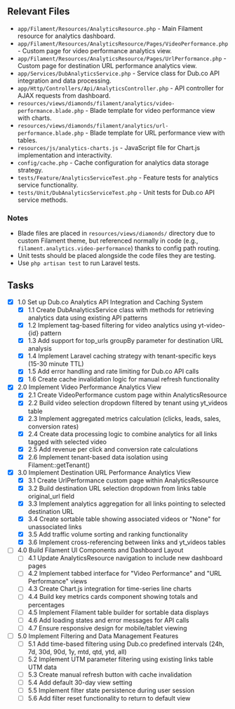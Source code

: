 ## Relevant Files

- `app/Filament/Resources/AnalyticsResource.php` - Main Filament resource for analytics dashboard.
- `app/Filament/Resources/AnalyticsResource/Pages/VideoPerformance.php` - Custom page for video performance analytics view.
- `app/Filament/Resources/AnalyticsResource/Pages/UrlPerformance.php` - Custom page for destination URL performance analytics view.
- `app/Services/DubAnalyticsService.php` - Service class for Dub.co API integration and data processing.
- `app/Http/Controllers/Api/AnalyticsController.php` - API controller for AJAX requests from dashboard.
- `resources/views/diamonds/filament/analytics/video-performance.blade.php` - Blade template for video performance view with charts.
- `resources/views/diamonds/filament/analytics/url-performance.blade.php` - Blade template for URL performance view with tables.
- `resources/js/analytics-charts.js` - JavaScript file for Chart.js implementation and interactivity.
- `config/cache.php` - Cache configuration for analytics data storage strategy.
- `tests/Feature/AnalyticsServiceTest.php` - Feature tests for analytics service functionality.
- `tests/Unit/DubAnalyticsServiceTest.php` - Unit tests for Dub.co API service methods.

### Notes

- Blade files are placed in `resources/views/diamonds/` directory due to custom Filament theme, but referenced normally in code (e.g., `filament.analytics.video-performance`) thanks to config path routing.
- Unit tests should be placed alongside the code files they are testing.
- Use `php artisan test` to run Laravel tests.

## Tasks

- [x] 1.0 Set up Dub.co Analytics API Integration and Caching System
  - [x] 1.1 Create DubAnalyticsService class with methods for retrieving analytics data using existing API patterns
  - [x] 1.2 Implement tag-based filtering for video analytics using yt-video-{id} pattern
  - [x] 1.3 Add support for top_urls groupBy parameter for destination URL analysis
  - [x] 1.4 Implement Laravel caching strategy with tenant-specific keys (15-30 minute TTL)
  - [x] 1.5 Add error handling and rate limiting for Dub.co API calls
  - [x] 1.6 Create cache invalidation logic for manual refresh functionality

- [x] 2.0 Implement Video Performance Analytics View
  - [x] 2.1 Create VideoPerformance custom page within AnalyticsResource
  - [x] 2.2 Build video selection dropdown filtered by tenant using yt_videos table
  - [x] 2.3 Implement aggregated metrics calculation (clicks, leads, sales, conversion rates)
  - [x] 2.4 Create data processing logic to combine analytics for all links tagged with selected video
  - [x] 2.5 Add revenue per click and conversion rate calculations
  - [x] 2.6 Implement tenant-based data isolation using Filament::getTenant()

- [x] 3.0 Implement Destination URL Performance Analytics View
  - [x] 3.1 Create UrlPerformance custom page within AnalyticsResource
  - [x] 3.2 Build destination URL selection dropdown from links table original_url field
  - [x] 3.3 Implement analytics aggregation for all links pointing to selected destination URL
  - [x] 3.4 Create sortable table showing associated videos or "None" for unassociated links
  - [x] 3.5 Add traffic volume sorting and ranking functionality
  - [x] 3.6 Implement cross-referencing between links and yt_videos tables

- [ ] 4.0 Build Filament UI Components and Dashboard Layout
  - [ ] 4.1 Update AnalyticsResource navigation to include new dashboard pages
  - [ ] 4.2 Implement tabbed interface for "Video Performance" and "URL Performance" views
  - [ ] 4.3 Create Chart.js integration for time-series line charts
  - [ ] 4.4 Build key metrics cards component showing totals and percentages
  - [ ] 4.5 Implement Filament table builder for sortable data displays
  - [ ] 4.6 Add loading states and error messages for API calls
  - [ ] 4.7 Ensure responsive design for mobile/tablet viewing

- [ ] 5.0 Implement Filtering and Data Management Features
  - [ ] 5.1 Add time-based filtering using Dub.co predefined intervals (24h, 7d, 30d, 90d, 1y, mtd, qtd, ytd, all)
  - [ ] 5.2 Implement UTM parameter filtering using existing links table UTM data
  - [ ] 5.3 Create manual refresh button with cache invalidation
  - [ ] 5.4 Add default 30-day view setting
  - [ ] 5.5 Implement filter state persistence during user session
  - [ ] 5.6 Add filter reset functionality to return to default view 